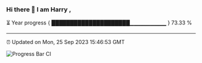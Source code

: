 ### Hi there 👋 I am Harry , 

⏳ Year progress { █████████████████████▁▁▁▁▁▁▁▁▁ } 73.33 %

---

⏰ Updated on Mon, 25 Sep 2023 15:46:53 GMT

![Progress Bar CI](https://github.com/duykhang68/duykhang68/workflows/Progress%20Bar%20CI/badge.svg)
